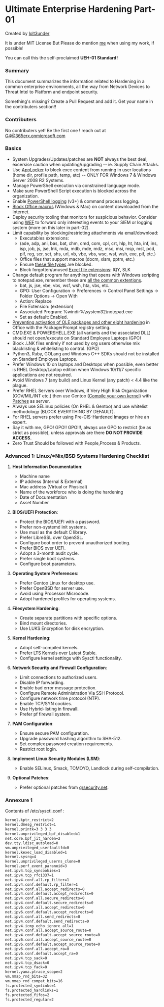 # Ultimate Enterprise Hardening Part-01

Created by [lolt3under](https://www.linkedin.com/in/achintya-vatsraj-7494111b4/) 

It is under MIT License But Please do mention [me](https://www.linkedin.com/in/achintya-vatsraj-7494111b4/) when using my work, if possible!

You can call this the self-proclaimed **UEH-01 Standard!**

### Summary

This document summarizes the information related to Hardening in a common enterprise environments, all the way from Network Devices to Threat Intel to Platform and endpoint security.

Something's missing? Create a Pull Request and add it. Get your name in the contributers section!!

### Contributers

No contributers yet! Be the first one ! reach out at G4@365erx.onmicrosoft.com


### Basics

- System Upgrades/Updates/patches are **NOT** always the best deal, excersise caution when updating/upgrading -- ie. Supply Chain Attacks.
- Use [AppLocker](https://technet.microsoft.com/en-us/library/dd759117(v=ws.11).aspx) to block exec content from running in user locations (home dir, profile path, temp, etc) -- ONLY FOR Windows 7 & Windows Server 2008 R2 Systems.
- Manage PowerShell execution via constrained language mode.
- Make sure PowerShell Script execution is blocked across the organization.
- Enable [PowerShell logging](https://www.fireeye.com/blog/threat-research/2016/02/greater_visibilityt.html) (v3+) & command process logging.
- [Block Office macros](https://blogs.technet.microsoft.com/mmpc/2016/03/22/new-feature-in-office-2016-can-block-macros-and-help-prevent-infection/) (Windows & Mac) on content downloaded from the Internet.
- Deploy security tooling that monitors for suspicious behavior. Consider using [WEF](https://blogs.technet.microsoft.com/jepayne/2015/11/23/monitoring-what-matters-windows-event-forwarding-for-everyone-even-if-you-already-have-a-siem/) to forward only interesting events to your SIEM or logging system (more on this later in part-02).
- Limit capability by blocking/restricting attachments via email/download:
	-  Executables extensions:
	-  (ade, adp, ani, bas, bat, chm, cmd, com, cpl,
crt, hlp, ht, hta, inf, ins, isp, job, js, jse, lnk, mda, mdb,
mde, mdz, msc, msi, msp, mst, pcd, pif, reg, scr, sct, shs,
url, vb, vbe, vbs, wsc, wsf, wsh, exe, pif, etc.)
	- Office files that support macros (docm, xlsm, pptm, etc.)
	-  Ensure [these file types](https://support.office.com/en-us/article/blocked-attachments-in-outlook-434752e1-02d3-4e90-9124-8b81e49a8519) are blocked.
	-  Block forgotten/unused [Excel file extensions](https://www.vmray.com/cyber-security-blog/forgotten-ms-office-features-used-deliver-malware/): IQY, SLK
-  Change default program for anything that opens with Windows scripting to notepad.exe, remember these are [all the common extentions](https://support.microsoft.com/en-us/windows/common-file-name-extensions-in-windows-da4a4430-8e76-89c5-59f7-1cdbbc75cb01).
	- bat, js, jse, vbe, vbs, wsf, wsh, hta, vbs, etc.
	- GPO: User Configuration -> Preferences -> Control Panel Settings -> Folder Options -> Open With
	-  Action: Replace
	-  File Extension: (extension)
	-  Associated Program: %windir%\system32\notepad.exe
	-  Set as default: Enabled.
- [Preventing activation of OLE packages and other eight hardening](https://learn.microsoft.com/en-us/compliance/essential-eight/e8-app-harden) in Office with the PackagerPrompt registry setting.
- CMD.EXE & POWERSHELL.EXE (all variants and the associated DLL) should not open/execute on Standard Employee Laptops (GPO)
- Block .LNK files entirely if not used by org users otherwise mix blacklisting & whitelisting to control. (GPO)
- Python3, Ruby, GOLang and Windows C++ SDKs should not be installed on Standard Employee Laptops.
- Prefer Windows 10 on laptops and Desktops when possible, even better is RHEL Desktop/Laptop edition when Windows 10/11/7 specific applications are not required.
- Avoid Windows 7 (any build) and Linux Kernel (any patch) < 4.4 like the plague.
- Prefer RHEL Servers over Windows, if Very High Risk Organization (GOV/MIL/INT etc.) then use Gentoo ([Compile your own kernel](https://www.odi.ch/prog/kernel-config.php)) with [Patches](https://grsecurity.net/features) as server. 
- Always use SELinux policies (On RHEL & Gentoo) and use whitelist methodology (BLOCK EVERYTHING BY DEFAULT).
- For RHEL servers prefer using Pre-CIS-Hardened Images or hire an expert. 
- Say it with me, GPO! GPO!! GPO!!!, always use GPO to restrict (be as strict as possible), unless approvals are there **DO NOT PROVIDE ACCESS.**
- Zero Trust Should be followed with People,Process & Products.

### Advanced 1: Linux/*Nix/BSD Systems Hardening Checklist

1. **Host Information Documentation**:
   - Machine name
   - IP address (Internal & External)
   - Mac address (Virtual or Physical)
   - Name of the workforce who is doing the hardening
   - Date of Documentation
   - Asset Number

2. **BIOS/UEFI Protection**:
   - Protect the BIOS/UEFI with a password.
   - Prefer non-systemd init systems.
   - Use musl as the default C library.
   - Prefer LibreSSL over OpenSSL.
   - Configure boot order to prevent unauthorized booting.
   - Prefer BIOS over UEFI.
   - Adopt a 3-month audit cycle.
   - Prefer single boot systems.
   - Configure boot parameters.

3. **Operating System Preferences**:
   - Prefer Gentoo Linux for desktop use.
   - Prefer OpenBSD for server use.
   - Avoid using Processor Microcode.
   - Adopt hardened profiles for operating systems.

4. **Filesystem Hardening**:
   - Create separate partitions with specific options.
   - Bind mount directories.
   - Use LUKS Encryption for disk encryption.

5. **Kernel Hardening**:
   - Adopt self-compiled kernels.
   - Prefer LTS Kernels over Latest Stable.
   - Configure kernel settings with Sysctl functionality.

6. **Network Security and Firewall Configuration**:
   - Limit connections to authorized users.
   - Disable IP forwarding.
   - Enable bad error message protection.
   - Configure Remote Administration Via SSH Protocol.
   - Configure network time protocol (NTP).
   - Enable TCP/SYN cookies.
   - Use Hybrid-listing in firewall.
   - Prefer pf firewall system.

7. **PAM Configuration**:
   - Ensure secure PAM configuration.
   - Upgrade password hashing algorithm to SHA-512.
   - Set complex password creation requirements.
   - Restrict root login.

8. **Implement Linux Security Modules (LSM)**:
   - Enable SELinux, Smack, TOMOYO, Landlock during self-compilation.

9. **Optional Patches**:
   - Prefer optional patches from [grsecurity.net](https://grsecurity.net/).

### Annexure 1

Contents of /etc/sysctl.conf :
```sh
kernel.kptr_restrict=2 
kernel.dmesg_restrict=1
kernel.printk=3 3 3 3 
kernel.unprivileged_bpf_disabled=1 
net.core.bpf_jit_harden=2 
dev.tty.ldisc_autoload=0 
vm.unprivileged_userfaultfd=0 
kernel.kexec_load_disabled=1 
kernel.sysrq=4 
kernel.unprivileged_userns_clone=0 
kernel.perf_event_paranoid=3 
net.ipv4.tcp_syncookies=1 
net.ipv4.tcp_rfc1337=1 
net.ipv4.conf.all.rp_filter=1 
net.ipv4.conf.default.rp_filter=1 
net.ipv4.conf.all.accept_redirects=0
net.ipv4.conf.default.accept_redirects=0
net.ipv4.conf.all.secure_redirects=0 
net.ipv4.conf.default.secure_redirects=0 
net.ipv6.conf.all.accept_redirects=0 
net.ipv6.conf.default.accept_redirects=0 
net.ipv4.conf.all.send_redirects=0 
net.ipv4.conf.default.send_redirects=0 
net.ipv4.icmp_echo_ignore_all=1 
net.ipv4.conf.all.accept_source_route=0 
net.ipv4.conf.default.accept_source_route=0 
net.ipv6.conf.all.accept_source_route=0 
net.ipv6.conf.default.accept_source_route=0 
net.ipv6.conf.all.accept_ra=0 
net.ipv6.conf.default.accept_ra=0 
net.ipv4.tcp_sack=0
net.ipv4.tcp_dsack=0 
net.ipv4.tcp_fack=0 
kernel.yama.ptrace_scope=2
vm.mmap_rnd_bits=32 
vm.mmap_rnd_compat_bits=16 
fs.protected_symlinks=1 
fs.protected_hardlinks=1 
fs.protected_fifos=2 
fs.protected_regular=2
```